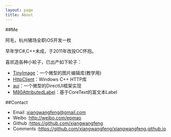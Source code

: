 ```yaml
---
layout: page
title: About
---
```


##Me

阿毛，杭州猪场全职iOS开发一枚

早年学C#,C++未成，于2011年改投OC怀抱。

喜欢造各种小轮子，已出产如下轮子：

* [TinyImage][1]：一个微型的图片编辑库(教学用) 
* [HttpClient][2]：Windows C++ HTTP库 
* [aui][3]：一个微型的DirectUI框架实现
* [M80AttributedLabel][4]：基于CoreText的富文本Label


##Contact
* Email 	:xiangwangfeng@gmail.com
* Weibo 	:http://weibo.com/epmao	
* Github	:https://github.com/xiangwangfeng
* Comments	:https://github.com/xiangwangfeng/xiangwangfeng.github.io

[1]:https://github.com/xiangwangfeng/tinyimage
[2]:https://github.com/xiangwangfeng/httpclient
[3]:https://github.com/xiangwangfeng/aui
[4]:https://github.com/xiangwangfeng/M80AttributedLabel
